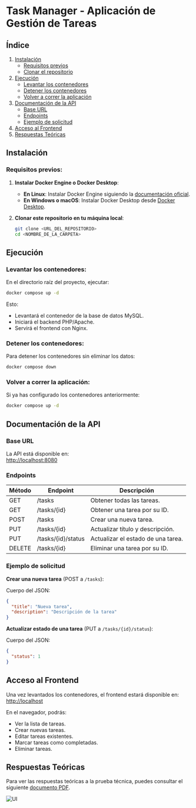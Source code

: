 # Task Manager - Aplicación de Gestión de Tareas

## Índice

1. [Instalación](#instalación)
   - [Requisitos previos](#requisitos-previos)
   - [Clonar el repositorio](#clonar-este-repositorio-en-tu-máquina-local)
2. [Ejecución](#ejecución)
   - [Levantar los contenedores](#levantar-los-contenedores)
   - [Detener los contenedores](#detener-los-contenedores)
   - [Volver a correr la aplicación](#volver-a-correr-la-aplicación)
3. [Documentación de la API](#documentación-de-la-api)
   - [Base URL](#base-url)
   - [Endpoints](#endpoints)
   - [Ejemplo de solicitud](#ejemplo-de-solicitud)
4. [Acceso al Frontend](#acceso-al-frontend)
5. [Respuestas Teóricas](#respuestas-teóricas)

## Instalación

### Requisitos previos:

1. **Instalar Docker Engine o Docker Desktop**:
   - **En Linux**: Instalar Docker Engine siguiendo la [documentación oficial](https://docs.docker.com/engine/install/).
   - **En Windows o macOS**: Instalar Docker Desktop desde [Docker Desktop](https://www.docker.com/products/docker-desktop).

2. **Clonar este repositorio en tu máquina local**:

   ```bash
   git clone <URL_DEL_REPOSITORIO>
   cd <NOMBRE_DE_LA_CARPETA>
   ```

## Ejecución

### Levantar los contenedores:
En el directorio raíz del proyecto, ejecutar:

```bash
docker compose up -d
```

Esto:

- Levantará el contenedor de la base de datos MySQL.
- Iniciará el backend PHP/Apache.
- Servirá el frontend con Nginx.

### Detener los contenedores:
Para detener los contenedores sin eliminar los datos:

```bash
docker compose down
```

### Volver a correr la aplicación:
Si ya has configurado los contenedores anteriormente:

```bash
docker compose up -d
```

## Documentación de la API

### Base URL

La API está disponible en:  
[http://localhost:8080](http://localhost:8080)

### Endpoints

| Método | Endpoint             | Descripción                             |
|--------|----------------------|-----------------------------------------|
| GET    | /tasks               | Obtener todas las tareas.               |
| GET    | /tasks/{id}          | Obtener una tarea por su ID.            |
| POST   | /tasks               | Crear una nueva tarea.                  |
| PUT    | /tasks/{id}          | Actualizar título y descripción.        |
| PUT    | /tasks/{id}/status   | Actualizar el estado de una tarea.      |
| DELETE | /tasks/{id}          | Eliminar una tarea por su ID.           |

### Ejemplo de solicitud

**Crear una nueva tarea** (POST a `/tasks`):

Cuerpo del JSON:

```json
{
  "title": "Nueva tarea",
  "description": "Descripción de la tarea"
}
```

**Actualizar estado de una tarea** (PUT a `/tasks/{id}/status`):

Cuerpo del JSON:

```json
{
  "status": 1
}
```

## Acceso al Frontend

Una vez levantados los contenedores, el frontend estará disponible en:  
[http://localhost](http://localhost)

En el navegador, podrás:

- Ver la lista de tareas.
- Crear nuevas tareas.
- Editar tareas existentes.
- Marcar tareas como completadas.
- Eliminar tareas.

## Respuestas Teóricas

Para ver las respuestas teóricas a la prueba técnica, puedes consultar el siguiente [documento PDF](https://drive.google.com/file/d/1UPI_Dpa21elat51qTHE7SvVvhBlfccai/view?usp=drive_link).

![UI](task-manage.png)